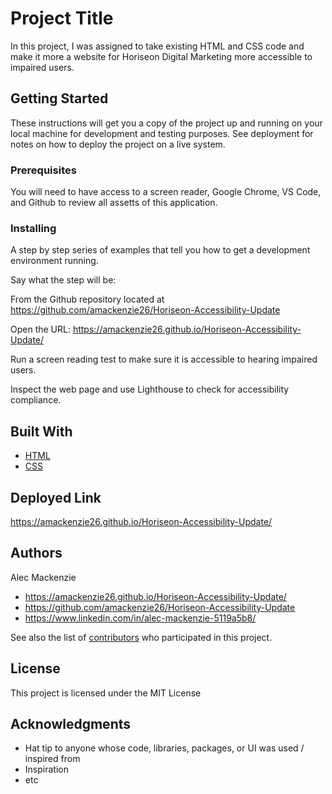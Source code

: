 # Project Title

In this project, I was assigned to take existing HTML and CSS code and make it more a website for Horiseon Digital Marketing more accessible to impaired users. 

## Getting Started

These instructions will get you a copy of the project up and running on your local machine for development and testing purposes. See deployment for notes on how to deploy the project on a live system.

### Prerequisites

You will need to have access to a screen reader, Google Chrome, VS Code, and Github to review all assetts of this application. 


### Installing

A step by step series of examples that tell you how to get a development environment running.

Say what the step will be:

From the Github repository located at https://github.com/amackenzie26/Horiseon-Accessibility-Update

Open the URL: https://amackenzie26.github.io/Horiseon-Accessibility-Update/


Run a screen reading test to make sure it is accessible to hearing impaired users.

Inspect the web page and use Lighthouse to check for accessibility compliance.



## Built With

* [HTML](https://developer.mozilla.org/en-US/docs/Web/HTML)
* [CSS](https://developer.mozilla.org/en-US/docs/Web/CSS)


## Deployed Link

https://amackenzie26.github.io/Horiseon-Accessibility-Update/


## Authors

Alec Mackenzie

- https://amackenzie26.github.io/Horiseon-Accessibility-Update/
- https://github.com/amackenzie26/Horiseon-Accessibility-Update
- https://www.linkedin.com/in/alec-mackenzie-5119a5b8/

See also the list of [contributors](https://github.com/your/project/contributors) who participated in this project.

## License

This project is licensed under the MIT License 

## Acknowledgments

* Hat tip to anyone whose code, libraries, packages, or UI was used  / inspired from
* Inspiration
* etc
